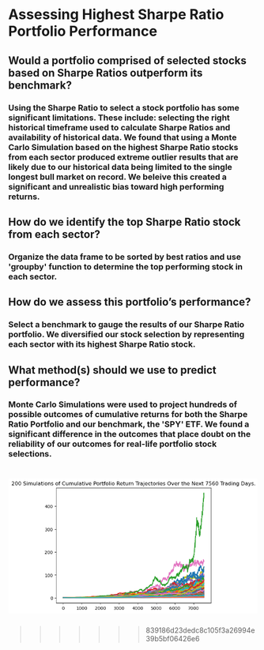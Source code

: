 # Assessing Highest Sharpe Ratio Portfolio Performance
## Would a portfolio comprised of selected stocks based on Sharpe Ratios outperform its benchmark?

### Using the Sharpe Ratio to select a stock portfolio has some significant limitations. These include: selecting the right historical timeframe used to calculate Sharpe Ratios and availability of historical data. We found that using a Monte Carlo Simulation based on the highest Sharpe Ratio stocks from each sector produced extreme outlier results that are likely due to our historical data being limited to the single longest bull market on record. We beleive this created a significant and unrealistic bias toward high performing returns.

## How do we identify the top Sharpe Ratio stock from each sector?
### Organize the data frame to be sorted by best ratios and use 'groupby' function to determine the top performing stock in each sector.

## How do we assess this portfolio’s performance?
### Select a benchmark to gauge the results of our Sharpe Ratio portfolio. We diversified our stock selection by representing each sector with its highest Sharpe Ratio stock.

## What method(s) should we use to predict performance?
### Monte Carlo Simulations were used to project hundreds of possible outcomes of cumulative returns for both the Sharpe Ratio Portfolio and our benchmark, the 'SPY' ETF. We found a significant difference in the outcomes that place doubt on the reliability of our outcomes for real-life portfolio stock selections.

![plot 1](Images/plot_1.png)
=======
>>>>>>> 839186d23dedc8c105f3a26994e39b5bf06426e6
